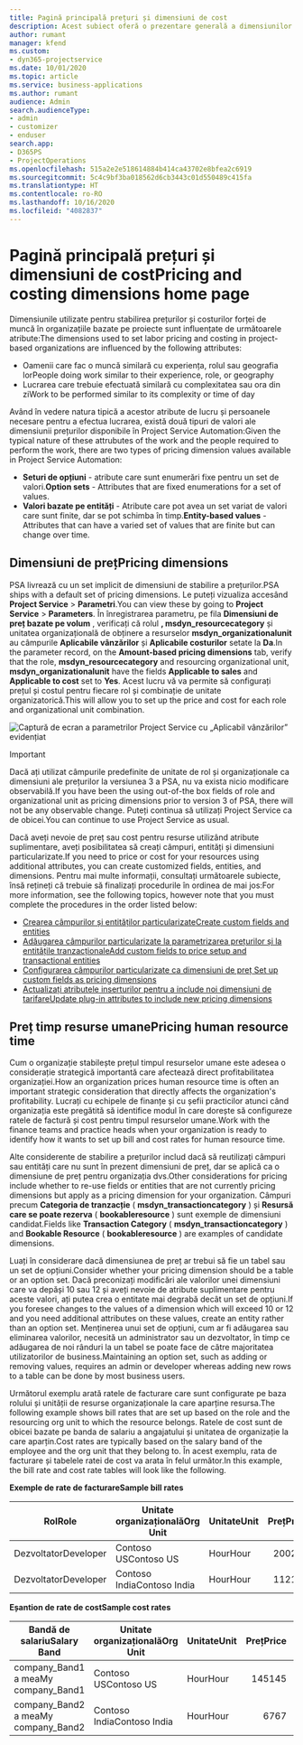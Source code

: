```yaml
---
title: Pagină principală prețuri și dimensiuni de cost
description: Acest subiect oferă o prezentare generală a dimensiunilor prețurilor.
author: rumant
manager: kfend
ms.custom:
- dyn365-projectservice
ms.date: 10/01/2020
ms.topic: article
ms.service: business-applications
ms.author: rumant
audience: Admin
search.audienceType:
- admin
- customizer
- enduser
search.app:
- D365PS
- ProjectOperations
ms.openlocfilehash: 515a2e2e518614884b414ca43702e8bfea2c6919
ms.sourcegitcommit: 5c4c9bf3ba018562d6cb3443c01d550489c415fa
ms.translationtype: HT
ms.contentlocale: ro-RO
ms.lasthandoff: 10/16/2020
ms.locfileid: "4082837"
---
```

# <a name="pricing-and-costing-dimensions-home-page"></a><span data-ttu-id="8e0dd-103">Pagină principală prețuri și dimensiuni de cost</span><span class="sxs-lookup"><span data-stu-id="8e0dd-103">Pricing and costing dimensions home page</span></span>

<span data-ttu-id="8e0dd-104">Dimensiunile utilizate pentru stabilirea prețurilor și costurilor forței de muncă în organizațiile bazate pe proiecte sunt influențate de următoarele atribute:</span><span class="sxs-lookup"><span data-stu-id="8e0dd-104">The dimensions used to set labor pricing and costing in project-based organizations are influenced by the following attributes:</span></span>

- <span data-ttu-id="8e0dd-105">Oamenii care fac o muncă similară cu experiența, rolul sau geografia lor</span><span class="sxs-lookup"><span data-stu-id="8e0dd-105">People doing work similar to their experience, role, or geography</span></span>
- <span data-ttu-id="8e0dd-106">Lucrarea care trebuie efectuată similară cu complexitatea sau ora din zi</span><span class="sxs-lookup"><span data-stu-id="8e0dd-106">Work to be performed similar to its complexity or time of day</span></span>

<span data-ttu-id="8e0dd-107">Având în vedere natura tipică a acestor atribute de lucru și persoanele necesare pentru a efectua lucrarea, există două tipuri de valori ale dimensiunii prețurilor disponibile în Project Service Automation:</span><span class="sxs-lookup"><span data-stu-id="8e0dd-107">Given the typical nature of these attrubutes of the work and the people required to perform the work, there are two types of pricing dimension values available in Project Service Automation:</span></span> 

- <span data-ttu-id="8e0dd-108">**Seturi de opțiuni** - atribute care sunt enumerări fixe pentru un set de valori.</span><span class="sxs-lookup"><span data-stu-id="8e0dd-108">**Option sets** - Attributes that are fixed enumerations for a set of values.</span></span>
- <span data-ttu-id="8e0dd-109">**Valori bazate pe entități** - Atribute care pot avea un set variat de valori care sunt finite, dar se pot schimba în timp.</span><span class="sxs-lookup"><span data-stu-id="8e0dd-109">**Entity-based values** - Attributes that can have a varied set of values that are finite but can change over time.</span></span>

## <a name="pricing-dimensions"></a><span data-ttu-id="8e0dd-110">Dimensiuni de preț</span><span class="sxs-lookup"><span data-stu-id="8e0dd-110">Pricing dimensions</span></span>

<span data-ttu-id="8e0dd-111">PSA livrează cu un set implicit de dimensiuni de stabilire a prețurilor.</span><span class="sxs-lookup"><span data-stu-id="8e0dd-111">PSA ships with a default set of pricing dimensions.</span></span> <span data-ttu-id="8e0dd-112">Le puteți vizualiza accesând **Project Service** > **Parametri**.</span><span class="sxs-lookup"><span data-stu-id="8e0dd-112">You can view these by going to **Project Service** > **Parameters**.</span></span> <span data-ttu-id="8e0dd-113">În înregistrarea parametru, pe fila **Dimensiuni de preț bazate pe volum** , verificați că rolul **, msdyn_resourcecategory** și unitatea organizațională de obținere a resurselor **msdyn_organizationalunit** au câmpurile **Aplicabile vânzărilor** și **Aplicabile costurilor** setate la **Da**.</span><span class="sxs-lookup"><span data-stu-id="8e0dd-113">In the parameter record, on the **Amount-based pricing dimensions** tab, verify that the role, **msdyn_resourcecategory** and resourcing organizational unit, **msdyn_organizationalunit** have the fields **Applicable to sales** and **Applicable to cost** set to **Yes**.</span></span> <span data-ttu-id="8e0dd-114">Acest lucru vă va permite să configurați prețul și costul pentru fiecare rol și combinație de unitate organizatorică.</span><span class="sxs-lookup"><span data-stu-id="8e0dd-114">This will allow you to set up the price and cost for each role and organizational unit combination.</span></span>

![Captură de ecran a parametrilor Project Service cu „Aplicabil vânzărilor” evidențiat](media/PS-OOB-parameters.png)

> [!IMPORTANT]
> <span data-ttu-id="8e0dd-116">Dacă ați utilizat câmpurile predefinite de unitate de rol și organizaționale ca dimensiuni ale prețurilor la versiunea 3 a PSA, nu va exista nicio modificare observabilă.</span><span class="sxs-lookup"><span data-stu-id="8e0dd-116">If you have been the using out-of-the box fields of role and organizational unit as pricing dimensions prior to version 3 of PSA, there will not be any observable change.</span></span> <span data-ttu-id="8e0dd-117">Puteți continua să utilizați Project Service ca de obicei.</span><span class="sxs-lookup"><span data-stu-id="8e0dd-117">You can continue to use Project Service as usual.</span></span> 

<span data-ttu-id="8e0dd-118">Dacă aveți nevoie de preț sau cost pentru resurse utilizând atribute suplimentare, aveți posibilitatea să creați câmpuri, entități și dimensiuni particularizate.</span><span class="sxs-lookup"><span data-stu-id="8e0dd-118">If you need to price or cost for your resources using additional attributes, you can create customized fields, entities, and dimensions.</span></span> <span data-ttu-id="8e0dd-119">Pentru mai multe informații, consultați următoarele subiecte, însă rețineți că trebuie să finalizați procedurile în ordinea de mai jos:</span><span class="sxs-lookup"><span data-stu-id="8e0dd-119">For more information, see the following topics, however note that you must complete the procedures in the order listed below:</span></span>

- [<span data-ttu-id="8e0dd-120">Crearea câmpurilor și entităților particularizate</span><span class="sxs-lookup"><span data-stu-id="8e0dd-120">Create custom fields and entities</span></span>](create-custom-fields-entities.md)
- [<span data-ttu-id="8e0dd-121">Adăugarea câmpurilor particularizate la parametrizarea prețurilor și la entitățile tranzacționale</span><span class="sxs-lookup"><span data-stu-id="8e0dd-121">Add custom fields to price setup and transactional entities</span></span>](field-references.md)
- [<span data-ttu-id="8e0dd-122">Configurarea câmpurilor particularizate ca dimensiuni de preț </span><span class="sxs-lookup"><span data-stu-id="8e0dd-122">Set up custom fields as pricing dimensions</span></span>](set-up-pricing-dimensions.md)
- [<span data-ttu-id="8e0dd-123">Actualizați atributele inserturilor pentru a include noi dimensiuni de tarifare</span><span class="sxs-lookup"><span data-stu-id="8e0dd-123">Update plug-in attributes to include new pricing dimensions</span></span>](update-plug-in-attributes.md)

## <a name="pricing-human-resource-time"></a><span data-ttu-id="8e0dd-124">Preț timp resurse umane</span><span class="sxs-lookup"><span data-stu-id="8e0dd-124">Pricing human resource time</span></span>
<span data-ttu-id="8e0dd-125">Cum o organizație stabilește prețul timpul resurselor umane este adesea o considerație strategică importantă care afectează direct profitabilitatea organizației.</span><span class="sxs-lookup"><span data-stu-id="8e0dd-125">How an organization prices human resource time is often an important strategic consideration that directly affects the organization's profitability.</span></span> <span data-ttu-id="8e0dd-126">Lucrați cu echipele de finanțe și cu șefii practicilor atunci când organizația este pregătită să identifice modul în care dorește să configureze ratele de factură și cost pentru timpul resurselor umane.</span><span class="sxs-lookup"><span data-stu-id="8e0dd-126">Work with the finance teams and practice heads when your organization is ready to identify how it wants to set up bill and cost rates for human resource time.</span></span>

<span data-ttu-id="8e0dd-127">Alte considerente de stabilire a prețurilor includ dacă să reutilizați câmpuri sau entități care nu sunt în prezent dimensiuni de preț, dar se aplică ca o dimensiune de preț pentru organizația dvs.</span><span class="sxs-lookup"><span data-stu-id="8e0dd-127">Other considerations for pricing include whether to re-use fields or entities that are not currently pricing dimensions but apply as a pricing dimension for your organization.</span></span> <span data-ttu-id="8e0dd-128">Câmpuri precum **Categoria de tranzacție** ( **msdyn_transactioncategory** ) și **Resursă care se poate rezerva** ( **bookableresource** ) sunt exemple de dimensiuni candidat.</span><span class="sxs-lookup"><span data-stu-id="8e0dd-128">Fields like **Transaction Category** ( **msdyn_transactioncategory** ) and **Bookable Resource** ( **bookableresource** ) are examples of candidate dimensions.</span></span> 

<span data-ttu-id="8e0dd-129">Luați în considerare dacă dimensiunea de preț ar trebui să fie un tabel sau un set de opțiuni.</span><span class="sxs-lookup"><span data-stu-id="8e0dd-129">Consider whether your pricing dimension should be a table or an option set.</span></span> <span data-ttu-id="8e0dd-130">Dacă preconizați modificări ale valorilor unei dimensiuni care va depăși 10 sau 12 și aveți nevoie de atribute suplimentare pentru aceste valori, ați putea crea o entitate mai degrabă decât un set de opțiuni.</span><span class="sxs-lookup"><span data-stu-id="8e0dd-130">If you foresee changes to the values of a dimension which will exceed 10 or 12 and you need additional attributes on these values, create an entity rather than an option set.</span></span> <span data-ttu-id="8e0dd-131">Menținerea unui set de opțiuni, cum ar fi adăugarea sau eliminarea valorilor, necesită un administrator sau un dezvoltator, în timp ce adăugarea de noi rânduri la un tabel se poate face de către majoritatea utilizatorilor de business.</span><span class="sxs-lookup"><span data-stu-id="8e0dd-131">Maintaining an option set, such as adding or removing values, requires an admin or developer whereas adding new rows to a table can be done by most business users.</span></span>

<span data-ttu-id="8e0dd-132">Următorul exemplu arată ratele de facturare care sunt configurate pe baza rolului și unității de resurse organizaționale la care aparține resursa.</span><span class="sxs-lookup"><span data-stu-id="8e0dd-132">The following example shows bill rates that are set up based on the role and the resourcing org unit to which the resource belongs.</span></span> <span data-ttu-id="8e0dd-133">Ratele de cost sunt de obicei bazate pe banda de salariu a angajatului și unitatea de organizație la care aparțin.</span><span class="sxs-lookup"><span data-stu-id="8e0dd-133">Cost rates are typically based on the salary band of the employee and the org unit that they belong to.</span></span> <span data-ttu-id="8e0dd-134">În acest exemplu, rata de facturare și tabelele ratei de cost va arata în felul următor.</span><span class="sxs-lookup"><span data-stu-id="8e0dd-134">In this example, the bill rate and cost rate tables will look like the following.</span></span>

<span data-ttu-id="8e0dd-135">**Exemple de rate de facturare**</span><span class="sxs-lookup"><span data-stu-id="8e0dd-135">**Sample bill rates**</span></span>

| <span data-ttu-id="8e0dd-136">Rol</span><span class="sxs-lookup"><span data-stu-id="8e0dd-136">Role</span></span>        | <span data-ttu-id="8e0dd-137">Unitate organizațională</span><span class="sxs-lookup"><span data-stu-id="8e0dd-137">Org Unit</span></span>    |<span data-ttu-id="8e0dd-138">Unitate</span><span class="sxs-lookup"><span data-stu-id="8e0dd-138">Unit</span></span>      |<span data-ttu-id="8e0dd-139">Preț</span><span class="sxs-lookup"><span data-stu-id="8e0dd-139">Price</span></span>      |<span data-ttu-id="8e0dd-140">Monedă</span><span class="sxs-lookup"><span data-stu-id="8e0dd-140">Currency</span></span>  |
| ------------|-------------|----------|----------:|----------|
| <span data-ttu-id="8e0dd-141">Dezvoltator</span><span class="sxs-lookup"><span data-stu-id="8e0dd-141">Developer</span></span>   | <span data-ttu-id="8e0dd-142">Contoso US</span><span class="sxs-lookup"><span data-stu-id="8e0dd-142">Contoso US</span></span>  |<span data-ttu-id="8e0dd-143">Hour</span><span class="sxs-lookup"><span data-stu-id="8e0dd-143">Hour</span></span> | <span data-ttu-id="8e0dd-144">200</span><span class="sxs-lookup"><span data-stu-id="8e0dd-144">200</span></span>|<span data-ttu-id="8e0dd-145">USD</span><span class="sxs-lookup"><span data-stu-id="8e0dd-145">USD</span></span>     |
| <span data-ttu-id="8e0dd-146">Dezvoltator</span><span class="sxs-lookup"><span data-stu-id="8e0dd-146">Developer</span></span>   | <span data-ttu-id="8e0dd-147">Contoso India</span><span class="sxs-lookup"><span data-stu-id="8e0dd-147">Contoso India</span></span> |<span data-ttu-id="8e0dd-148">Hour</span><span class="sxs-lookup"><span data-stu-id="8e0dd-148">Hour</span></span>|   <span data-ttu-id="8e0dd-149">112</span><span class="sxs-lookup"><span data-stu-id="8e0dd-149">112</span></span>|<span data-ttu-id="8e0dd-150">USD</span><span class="sxs-lookup"><span data-stu-id="8e0dd-150">USD</span></span>     |


<span data-ttu-id="8e0dd-151">**Eșantion de rate de cost**</span><span class="sxs-lookup"><span data-stu-id="8e0dd-151">**Sample cost rates**</span></span>

| <span data-ttu-id="8e0dd-152">Bandă de salariu</span><span class="sxs-lookup"><span data-stu-id="8e0dd-152">Salary Band</span></span>     | <span data-ttu-id="8e0dd-153">Unitate organizațională</span><span class="sxs-lookup"><span data-stu-id="8e0dd-153">Org Unit</span></span>    |<span data-ttu-id="8e0dd-154">Unitate</span><span class="sxs-lookup"><span data-stu-id="8e0dd-154">Unit</span></span>      |<span data-ttu-id="8e0dd-155">Preț</span><span class="sxs-lookup"><span data-stu-id="8e0dd-155">Price</span></span>      |<span data-ttu-id="8e0dd-156">Monedă</span><span class="sxs-lookup"><span data-stu-id="8e0dd-156">Currency</span></span>  |
| ----------------|-------------|----------|----------:|----------|
| <span data-ttu-id="8e0dd-157">company_Band1 a mea</span><span class="sxs-lookup"><span data-stu-id="8e0dd-157">My company_Band1</span></span> | <span data-ttu-id="8e0dd-158">Contoso US</span><span class="sxs-lookup"><span data-stu-id="8e0dd-158">Contoso US</span></span>  |<span data-ttu-id="8e0dd-159">Hour</span><span class="sxs-lookup"><span data-stu-id="8e0dd-159">Hour</span></span> | <span data-ttu-id="8e0dd-160">145</span><span class="sxs-lookup"><span data-stu-id="8e0dd-160">145</span></span>|<span data-ttu-id="8e0dd-161">USD</span><span class="sxs-lookup"><span data-stu-id="8e0dd-161">USD</span></span>     |
| <span data-ttu-id="8e0dd-162">company_Band2 a mea</span><span class="sxs-lookup"><span data-stu-id="8e0dd-162">My company_Band2</span></span> | <span data-ttu-id="8e0dd-163">Contoso India</span><span class="sxs-lookup"><span data-stu-id="8e0dd-163">Contoso India</span></span> |<span data-ttu-id="8e0dd-164">Hour</span><span class="sxs-lookup"><span data-stu-id="8e0dd-164">Hour</span></span>|   <span data-ttu-id="8e0dd-165">67</span><span class="sxs-lookup"><span data-stu-id="8e0dd-165">67</span></span>|<span data-ttu-id="8e0dd-166">USD</span><span class="sxs-lookup"><span data-stu-id="8e0dd-166">USD</span></span>     |
